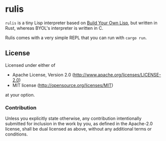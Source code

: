 # rulis

`rulis` is a tiny Lisp interpreter based on [Build Your Own
Lisp](http://www.buildyourownlisp.com/), but  written in Rust, whereas BYOL's
interpreter is written in C.

Rulis comes with a very simple REPL that you can run with `cargo run`.

## License

Licensed under either of

 * Apache License, Version 2.0 (http://www.apache.org/licenses/LICENSE-2.0)
 * MIT license (http://opensource.org/licenses/MIT)

at your option.

### Contribution

Unless you explicitly state otherwise, any contribution intentionally submitted
for inclusion in the work by you, as defined in the Apache-2.0 license, shall be dual licensed as above, without any
additional terms or conditions.
